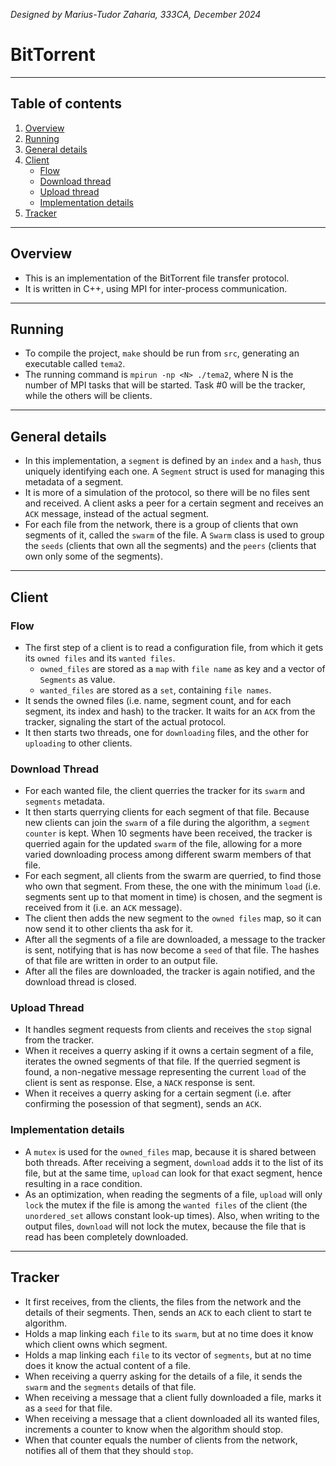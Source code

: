 *Designed by Marius-Tudor Zaharia, 333CA, December 2024*

# BitTorrent

---

## Table of contents
1. [Overview](#overview)
2. [Running](#running)
3. [General details](#general-details)
4. [Client](#client)
    * [Flow](#flow)
    * [Download thread](#download-thread)
    * [Upload thread](#upload-thread)
    * [Implementation details](#implementation-details)
5. [Tracker](#tracker)

---

## Overview
* This is an implementation of the BitTorrent file transfer protocol.
* It is written in C++, using MPI for inter-process communication.

---

## Running
* To compile the project, `make` should be run from `src`, generating an
executable called `tema2`.
* The running command is `mpirun -np <N> ./tema2`, where N is the number of
MPI tasks that will be started. Task #0 will be the tracker, while the others
will be clients.

---

## General details
* In this implementation, a `segment` is defined by an `index` and a `hash`,
thus uniquely identifying each one. A `Segment` struct is used for managing
this metadata of a segment.
* It is more of a simulation of the protocol, so there will be no files sent
and received. A client asks a peer for a certain segment and receives an `ACK`
message, instead of the actual segment.
* For each file from the network, there is a group of clients that own segments
of it, called the `swarm` of the file. A `Swarm` class is used to group the
`seeds` (clients that own all the segments) and the `peers` (clients that own
only some of the segments).

---

## Client
### Flow
* The first step of a client is to read a configuration file, from which it
gets its `owned files` and its `wanted files`.
    * `owned_files` are stored as a `map` with `file name` as key and a vector
      of `Segments` as value.
    * `wanted_files` are stored as a `set`, containing `file names`.
* It sends the owned files (i.e. name, segment count, and for each segment,
its index and hash) to the tracker. It waits for an `ACK` from the tracker,
signaling the start of the actual protocol.
* It then starts two threads, one for `downloading` files, and the other for
`uploading` to other clients.

### Download Thread
* For each wanted file, the client querries the tracker for its `swarm` and
`segments` metadata.
* It then starts querrying clients for each segment of that file. Because new
clients can join the `swarm` of a file during the algorithm, a `segment counter`
is kept. When 10 segments have been received, the tracker is querried again for
the updated `swarm` of the file, allowing for a more varied downloading process
among different swarm members of that file.
* For each segment, all clients from the swarm are querried, to find those who
own that segment. From these, the one with the minimum `load` (i.e. segments
sent up to that moment in time) is chosen, and the segment is received from it
(i.e. an `ACK` message).
* The client then adds the new segment to the `owned files` map, so it can now
send it to other clients tha ask for it.
* After all the segments of a file are downloaded, a message to the tracker is
sent, notifying that is has now become a `seed` of that file. The hashes of
that file are written in order to an output file.
* After all the files are downloaded, the tracker is again notified, and the
download thread is closed.

### Upload Thread
* It handles segment requests from clients and receives the `stop` signal from
the tracker.
* When it receives a querry asking if it owns a certain segment of a file,
iterates the owned segments of that file. If the querried segment is found, a
non-negative message representing the current `load` of the client is sent as
response. Else, a `NACK` response is sent.
* When it receives a querry asking for a certain segment (i.e. after confirming
the posession of that segment), sends an `ACK`.

### Implementation details
* A `mutex` is used for the `owned_files` map, because it is shared between both
threads. After receiving a segment, `download` adds it to the list of its file,
but at the same time, `upload` can look for that exact segment, hence resulting
in a race condition.
* As an optimization, when reading the segments of a file, `upload` will only
`lock` the mutex if the file is among the `wanted files` of the client (the
`unordered_set` allows constant look-up times). Also, when writing to the output
files, `download` will not lock the mutex, because the file that is read has been
completely downloaded.

---

## Tracker
* It first receives, from the clients, the files from the network and the details
of their segments. Then, sends an `ACK` to each client to start te algorithm.
* Holds a map linking each `file` to its `swarm`, but at no time does it know
which client owns which segment.
* Holds a map linking each `file` to its vector of `segments`, but at no time
does it know the actual content of a file.
* When receiving a querry asking for the details of a file, it sends the `swarm`
and the `segments` details of that file.
* When receiving a message that a client fully downloaded a file, marks it as a
`seed` for that file.
* When receiving a message that a client downloaded all its wanted files,
increments a counter to know when the algorithm should stop.
* When that counter equals the number of clients from the network, notifies all
of them that they should `stop`.
